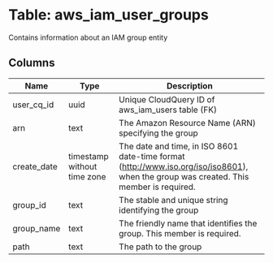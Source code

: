 
# Table: aws_iam_user_groups
Contains information about an IAM group entity
## Columns
| Name        | Type           | Description  |
| ------------- | ------------- | -----  |
|user_cq_id|uuid|Unique CloudQuery ID of aws_iam_users table (FK)|
|arn|text|The Amazon Resource Name (ARN) specifying the group|
|create_date|timestamp without time zone|The date and time, in ISO 8601 date-time format (http://www.iso.org/iso/iso8601), when the group was created.  This member is required.|
|group_id|text|The stable and unique string identifying the group|
|group_name|text|The friendly name that identifies the group.  This member is required.|
|path|text|The path to the group|
